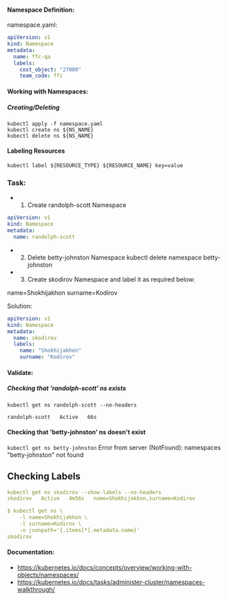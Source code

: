 #### Namespace Definition:
namespace.yaml:
```yaml
apiVersion: v1
kind: Namespace
metadata:
  name: ffc-qa
  labels:
    cost_object: "27000"
    team_code: ffc
```

#### Working with Namespaces:
##### Creating/Deleting
```shell
kubectl apply -f namespace.yaml
kubectl create ns ${NS_NAME}
kubectl delete ns ${NS_NAME}
```

#### Labeling Resources
``kubectl label ${RESOURCE_TYPE} ${RESOURCE_NAME} key=value``
### Task:
- 1. Create randolph-scott Namespace

```yaml
apiVersion: v1
kind: Namespace
metadata:
  name: randolph-scott
````

- 2. Delete betty-johnston Namespace
    kubectl delete namespace betty-johnston 

- 3. Create skodirov Namespace and label it as required below:

name=Shokhijakhon
surname=Kodirov

Solution:
```yaml
apiVersion: v1
kind: Namespace
metadata:
  name: skodirov
  labels:
    name: "Shokhijakhon"
    surname: "Kodirov"
```
#### Validate:
##### Checking that 'randolph-scott' ns exists
```shell
kubectl get ns randolph-scott --no-headers

randolph-scott   Active   66s
```
#### Checking that 'betty-johnston' ns doesn't exist
``kubectl get ns betty-johnston``
Error from server (NotFound): namespaces "betty-johnston" not found

## Checking Labels
```yaml
kubectl get ns skodirov --show-labels --no-headers
skodirov   Active   4m56s   name=Shokhijakhon,surname=Kodirov

$ kubectl get ns \
    -l name=Shokhijakhon \
    -l surname=Kodirov \
    -o jsonpath='{.items[*].metadata.name}'
skodirov
```

#### Documentation:

- https://kubernetes.io/docs/concepts/overview/working-with-objects/namespaces/
- https://kubernetes.io/docs/tasks/administer-cluster/namespaces-walkthrough/
